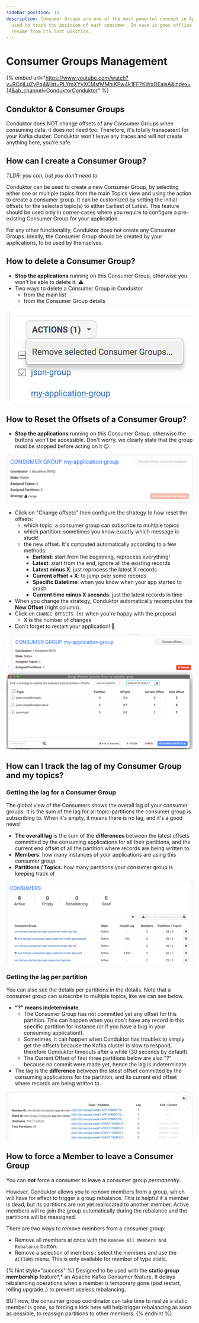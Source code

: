 ```yaml
---
sidebar_position: 15
description: Consumer Groups are one of the most powerful concept in Apache Kafka. It is
  used to track the position of each consumer. In case it goes offline, it can
  resume from its last position.
---
```


# Consumer Groups Management

{% embed url="https://www.youtube.com/watch?v=RCpjLuZyPq4&list=PLYmXYyXCMsfMMhiKPw4k1FF7KWxOEajsA&index=14&ab_channel=ConduktorConduktor" %}

## Conduktor & Consumer Groups

Conduktor does NOT change offsets of any Consumer Groups when consuming data, it does not need too. Therefore, it's totally transparent for your Kafka cluster: Conduktor won't leave any traces and will not create anything here, you're safe.

## How can I create a Consumer Group?

_TLDR: you can, but you don't need to._

Conduktor can be used to create a new Consumer Group, by selecting either one or multiple topics from the main Topics view and using the action to create a consumer group. It can be customized by setting the initial offsets for the selected topic(s) to either Earliest of Latest. This feature should be used only in corner-cases where you require to configure a pre-existing Consumer Group for your application.

For any other functionality, Conduktor does not create any Consumer Groups. Ideally, the Consumer Group should be created by your applications, to be used by themselves.

## How to delete a Consumer Group?

- **Stop the applications** running on this Consumer Group, otherwise you won't be able to delete it. ⚠️
- Two ways to delete a Consumer Group in Conduktor
  - from the main list
  - from the Consumer Group details

![](./.gitbook/assets/screenshot-2020-09-20-at-12.21.07.png)

## How to Reset the Offsets of a Consumer Group?

- **Stop the applications** running on this Consumer Group, otherwise the buttons won't be accessible. Don't worry, we clearly state that the group must be stopped before acting on it 😉.

![](./.gitbook/assets/screenshot-2020-09-20-at-12.03.06.png)

- Click on "Change offsets" then configure the strategy to how reset the offsets:
  - which topic: a consumer group can subscribe to multiple topics
  - which partition: sometimes you know exactly which message is stuck!
  - the new offset. It's computed automatically according to a few methods:&#x20;
    - **Earliest**: start from the beginning, reprocess everything!
    - **Latest**: start from the end, ignore all the existing records
    - **Latest minus X**: just reprocess the latest X records
    - **Current offset + X**: to jump over some records
    - **Specific Datetime**: when you know when your app started to crash
    - **Current time minus X seconds**: just the latest records in time
- When you change the strategy, Conduktor automatically recomputes the **New Offset** (right column).
- Click on `CHANGE OFFSETS (X)` when you're happy with the proposal
  - X is the number of changes
- Don't forget to restart your application! 💪

![](./.gitbook/assets/screenshot-2020-09-20-at-12.06.59.png)

## How can I track the lag of my Consumer Group and my topics?

### Getting the lag for a Consumer Group

The global view of the Consumers shows the overall lag of your consumer groups. It is the sum of the lag for all topic-partitions the consumer group is subscribing to. When it's empty, it means there is no lag, and it's a good news!

- **The overall lag** is the sum of the **differences** between the latest offsets committed by the consuming applications for all their partitions, and the current end offset of all the partition where records are being written to.
- **Members**: how many instances of your applications are using this consumer group
- **Partitions / Topics**: how many partitions your consumer group is keeping track of

![](./.gitbook/assets/screenshot-2021-01-29-at-19.23.34.png)

### Getting the lag per partition

You can also see the details per partitions in the details. Note that a consumer group can subscribe to multiple topics, like we can see below.

- **"?" means indeterminate**.
  - The Consumer Group has not committed yet any offset for this partition. This can happen when you don't have any record in this specific partition for instance (or if you have a bug in your consuming application!).
  - Sometimes, it can happen when Conduktor has troubles to simply get the offsets because the Kafka cluster is slow to respond, therefore Conduktor timeouts after a while (30 seconds by default).
  - The Current Offset of first three partitions below are also "?" because no commit were made yet, hence the lag is indeterminate.
- The lag is the **difference** between the latest offset committed by the consuming applications for the partition, and its current end offset where records are being written to.

![](./.gitbook/assets/consumer-group-question-mark.jpg)

## How to force a Member to leave a Consumer Group

You can **not** force a consumer to leave a consumer group _permanently_.&#x20;

However, Conduktor allows you to remove members from a group, which will have for effect to trigger a group rebalance. This is helpful if a member is dead, but its partitions are not yet reallocated to another member. Active members will re-join the group automatically during the rebalance and the partitions will be reassigned.

There are two ways to remove members from a consumer group:

- Remove all members at once with the `Remove All Members And Rebalance` button.
- Remove a selection of members : select the members and use the `ACTIONS` menu. This is only available for member of type static.

{% hint style="success" %}
Designed to be used with the **static group membership** feature*,* an Apache Kafka Consumer feature. It delays rebalancing operations when a member is temporary gone (pod restart, rolling upgrade..) to prevent useless rebalancing.

BUT now, the consumer group coordinator can take time to realize a static member is gone, so forcing a kick here will help trigger rebalancing as soon as possible, to reassign partitions to other members.
{% endhint %}
